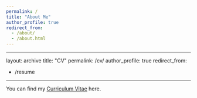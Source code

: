 ```yaml
---
permalink: /
title: "About Me"
author_profile: true
redirect_from: 
  - /about/
  - /about.html
---
```


---
layout: archive
title: "CV"
permalink: /cv/
author_profile: true
redirect_from:
  - /resume
---

You can find my [Curriculum Vitae](/files/CV.pdf) here.
